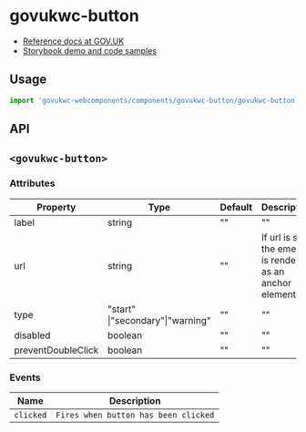 # govukwc-button

- [Reference docs at GOV.UK](https://design-system.service.gov.uk/components/button/)
- [Storybook demo and code samples](http://tgreyuk.github.io/govuk-webcomponents/storybook/?path=/story/button/)

## Usage

```javascript
import 'govukwc-webcomponents/components/govukwc-button/govukwc-button';
```

## API

## `<govukwc-button>`

### Attributes

| Property  |  Type     | Default | Description |
|-----------|-----------|---------|-------------|
| label|string|""|""
| url|string|""|If url is set the ement is rendered as an anchor element
| type|"start"  \|"secondary"\|"warning"|""|""
| disabled|boolean|""|""
| preventDoubleClick|boolean|""|""| 

### Events

| Name  |  Description     |
|-----------|-----------|
| `clicked` | `Fires when button has been clicked` |


